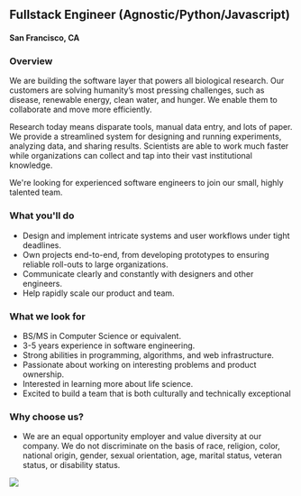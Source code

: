 ## Fullstack Engineer (Agnostic/Python/Javascript) 
#### San Francisco, CA

### Overview
We are building the software layer that powers all biological research. Our customers are solving humanity’s most pressing challenges, such as disease, renewable energy, clean water, and hunger. We enable them to collaborate and move more efficiently.

Research today means disparate tools, manual data entry, and lots of paper. We provide a streamlined system for designing and running experiments, analyzing data, and sharing results. Scientists are able to work much faster while organizations can collect and tap into their vast institutional knowledge.

We're looking for experienced software engineers to join our small, highly talented team.

### What you'll do
+ Design and implement intricate systems and user workflows under tight deadlines.
+ Own projects end-to-end, from developing prototypes to ensuring reliable roll-outs to large organizations.
+ Communicate clearly and constantly with designers and other engineers.
+ Help rapidly scale our product and team.

### What we look for
+ BS/MS in Computer Science or equivalent.
+ 3-5 years experience in software engineering.
+ Strong abilities in programming, algorithms, and web infrastructure.
+ Passionate about working on interesting problems and product ownership.
+ Interested in learning more about life science.
+ Excited to build a team that is both culturally and technically exceptional

### Why choose us?
+ We are an equal opportunity employer and value diversity at our company. We do not discriminate on the basis of race, religion, color, national origin, gender, sexual orientation, age, marital status, veteran status, or disability status.


[<img src="https://dabuttonfactory.com/button.png?t=Apply&f=Calibri-Bold&ts=24&tc=fff&tshs=1&tshc=000&hp=20&vp=8&c=5&bgt=gradient&bgc=3d85c6&ebgc=073763">](https://letsrockit.co/users/auth/github?job_id=qmvuy2hsaw5n-fullstack-engineer-agnostic-python-javascript/)
